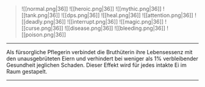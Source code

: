 > ![[normal.png|36]] ![[heroic.png|36]] ![[mythic.png|36]]
> ![[tank.png|36]] ![[dps.png|36]] ![[heal.png|36]]
> ![[attention.png|36]] ![[deadly.png|36]] ![[interrupt.png|36]]
> ![[magic.png|36]] ![[curse.png|36]] ![[disease.png|36]] ![[bleeding.png|36]] ![[poison.png|36]] 

***
Als fürsorgliche Pflegerin verbindet die Bruthüterin ihre Lebensessenz mit den unausgebrüteten Eiern und verhindert bei weniger als 1% verbleibender Gesundheit jeglichen Schaden. Dieser Effekt wird für jedes intakte Ei im Raum gestapelt.


***